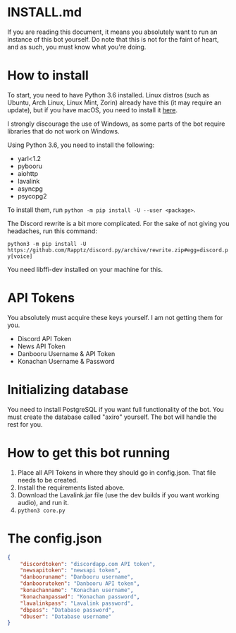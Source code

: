# INSTALL.md

If you are reading this document, it means you absolutely want to run an instance of this bot yourself. Do note that
this is not for the faint of heart, and as such, you must know what you're doing.

# How to install

To start, you need to have Python 3.6 installed. Linux distros (such as Ubuntu, Arch Linux, Linux Mint, Zorin) already
have this (it may require an update), but if you have macOS, you need to install it [here](https://www.python.org/downloads/).

I strongly discourage the use of Windows, as some parts of the bot require libraries that do not work on Windows.

Using Python 3.6, you need to install the following:

* yarl<1.2
* pybooru
* aiohttp
* lavalink
* asyncpg
* psycopg2

To install them, run `python -m pip install -U --user <package>`.

The Discord rewrite is a bit more complicated. For the sake of not giving you headaches, run this command:

`python3 -m pip install -U https://github.com/Rapptz/discord.py/archive/rewrite.zip#egg=discord.py[voice]`

You need libffi-dev installed on your machine for this.

# API Tokens

You absolutely must acquire these keys yourself. I am not getting them for you.

* Discord API Token
* News API Token
* Danbooru Username & API Token
* Konachan Username & Password

# Initializing database

You need to install PostgreSQL if you want full functionality of the bot. You must create the database called "axiro"
yourself. The bot will handle the rest for you.

# How to get this bot running

1. Place all API Tokens in where they should go in config.json. That file needs to be created.
2. Install the requirements listed above.
3. Download the Lavalink.jar file (use the dev builds if you want working audio), and run it.
4. `python3 core.py`

# The config.json

```json
{
    "discordtoken": "discordapp.com API token",
    "newsapitoken": "newsapi token",
    "danbooruname": "Danbooru username",
    "danboorutoken": "Danbooru API token",
    "konachanname": "Konachan username",
    "konachanpasswd": "Konachan password",
    "lavalinkpass": "Lavalink password",
    "dbpass": "Database password",
    "dbuser": "Database username"
}
```